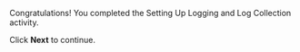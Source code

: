 Congratulations! You completed the Setting Up Logging and Log Collection activity. 

Click **Next** to continue.
